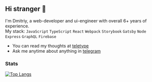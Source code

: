 ## Hi stranger 👋

I'm Dmitriy, a web-developer and ui-engineer with overall 6+ years of experience.  
My stack: `JavaScript` `TypeScript` `React` `Webpack` `Storybook` `Gatsby` `Node` `Express` `GraphQL` `Firebase`

- You can read my thoughts at [teletype](https://teletype.in/@boost)
- Ask me anytime about anything in [telegram](https://t.me/toastyboost)

### Stats

[![Top Langs](https://github-readme-stats.vercel.app/api/top-langs/?username=toastyboost&layout=compact)](https://github.com/anuraghazra/github-readme-stats)
